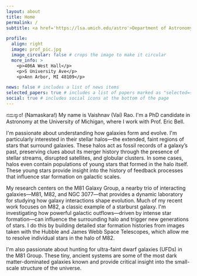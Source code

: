 ```yaml
---
layout: about
title: Home
permalink: /
subtitle: <a href='https://lsa.umich.edu/astro'>Department of Astronomy, University of Michigan</a>

profile:
  align: right
  image: prof_pic.jpg
  image_circular: false # crops the image to make it circular
  more_info: >
    <p>406A West Hall</p>
    <p>S University Ave</p>
    <p>Ann Arbor, MI 48109</p>

news: false # includes a list of news items
selected_papers: true # includes a list of papers marked as "selected={true}"
social: true # includes social icons at the bottom of the page
---
```


ನಮಸ್ಕಾರ! (Namaskara!) My name is Vaishnav (Vai) Rao. I'm a PhD candidate in Astronomy at the University of Michigan, where I work with Prof. Eric Bell. 

I'm passionate about understanding how galaxies form and evolve. I'm particularly interested in their stellar halos—the extended, faint regions of stars that surround galaxies. These halos act as fossil records of a galaxy’s past, preserving clues about its merger history through the presence of stellar streams, disrupted satellites, and globular clusters. In some cases, halos even contain populations of young stars that formed in the halo itself. These young stars provide insight into the history of feedback processes that influence star formation on galactic scales.

My research centers on the M81 Galaxy Group, a nearby trio of interacting galaxies—M81, M82, and NGC 3077—that provides a dynamic laboratory for studying how galaxy interactions shape evolution. Much of my recent work focuses on M82, a classic example of a starburst galaxy. I'm investigating how powerful galactic outflows—driven by intense star formation—can influence the surrounding halo and trigger new generations of stars. I do this by building detailed star formation histories from images taken with the Hubble and James Webb Space Telescopes, which allow me to resolve individual stars in the halo of M82.

I'm also passionate about hunting for ultra-faint dwarf galaxies (UFDs) in the M81 Group. These tiny, ancient systems are some of the most dark matter-dominated galaxies known and provide critical insight into the small-scale structure of the universe.
 


